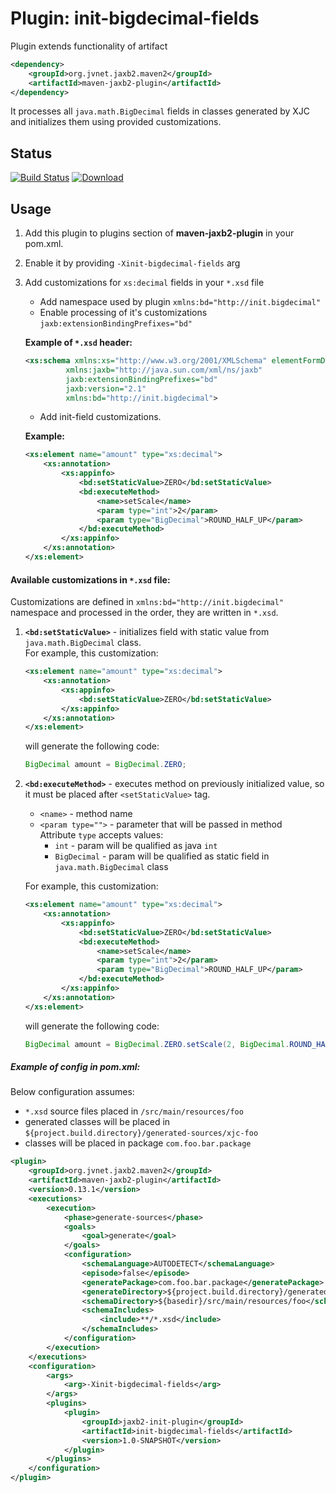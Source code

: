 # Plugin: init-bigdecimal-fields

Plugin extends functionality of artifact
```xml
<dependency>
    <groupId>org.jvnet.jaxb2.maven2</groupId>
    <artifactId>maven-jaxb2-plugin</artifactId>
</dependency>
```

It processes all `java.math.BigDecimal` fields in classes generated by XJC and initializes them using provided customizations.

Status
------

[ ![Build Status](https://travis-ci.org/andriimatsokha/jaxb2-init-bigdecimal-fields-plugin.png?branch=master)](https://travis-ci.org/andriimatsokha/jaxb2-init-bigdecimal-fields-plugin)
[ ![Download](https://api.bintray.com/packages/andriimatsokha/maven/jaxb2-init-bigdecimal-fields-plugin/images/download.svg) ](https://bintray.com/andriimatsokha/maven/jaxb2-init-bigdecimal-fields-plugin/_latestVersion)

## Usage

1. Add this plugin to plugins section of **maven-jaxb2-plugin** in your pom.xml.
2. Enable it by providing `-Xinit-bigdecimal-fields` arg
3. Add customizations for `xs:decimal` fields in your `*.xsd` file
    * Add namespace used by plugin `xmlns:bd="http://init.bigdecimal"`
    * Enable processing of it's customizations `jaxb:extensionBindingPrefixes="bd"`

    **Example of `*.xsd` header:**
    ```xml
    <xs:schema xmlns:xs="http://www.w3.org/2001/XMLSchema" elementFormDefault="qualified"
             xmlns:jaxb="http://java.sun.com/xml/ns/jaxb"
             jaxb:extensionBindingPrefixes="bd"
             jaxb:version="2.1"
             xmlns:bd="http://init.bigdecimal">
    ```
    * Add init-field customizations.

    **Example:**
    ```xml
    <xs:element name="amount" type="xs:decimal">
        <xs:annotation>
            <xs:appinfo>
                <bd:setStaticValue>ZERO</bd:setStaticValue>
                <bd:executeMethod>
                    <name>setScale</name>
                    <param type="int">2</param>
                    <param type="BigDecimal">ROUND_HALF_UP</param>
                </bd:executeMethod>
            </xs:appinfo>
        </xs:annotation>
    </xs:element>
    ```

#### Available customizations in `*.xsd` file:
Customizations are defined in `xmlns:bd="http://init.bigdecimal"` namespace and processed in the order, they are written in `*.xsd`.
1. **`<bd:setStaticValue>`** - initializes field with static value from `java.math.BigDecimal` class.<br>
For example, this customization:

    ```xml
    <xs:element name="amount" type="xs:decimal">
        <xs:annotation>
            <xs:appinfo>
                <bd:setStaticValue>ZERO</bd:setStaticValue>
            </xs:appinfo>
        </xs:annotation>
    </xs:element>
    ```

    will generate the following code:

    ```java
    BigDecimal amount = BigDecimal.ZERO;
    ```

2. **`<bd:executeMethod>`** - executes method on previously initialized value, so it must be placed after `<setStaticValue>` tag.<br>
    * `<name>` - method name
    * `<param type="">` - parameter that will be passed in method<br>
        Attribute `type` accepts values:
        * `int` - param will be qualified as java `int`
        * `BigDecimal` - param will be qualified as static field in `java.math.BigDecimal` class

    For example, this customization:
    ```xml
    <xs:element name="amount" type="xs:decimal">
        <xs:annotation>
            <xs:appinfo>
                <bd:setStaticValue>ZERO</bd:setStaticValue>
                <bd:executeMethod>
                    <name>setScale</name>
                    <param type="int">2</param>
                    <param type="BigDecimal">ROUND_HALF_UP</param>
                </bd:executeMethod>
            </xs:appinfo>
        </xs:annotation>
    </xs:element>
    ```

    will generate the following code:

    ```java
    BigDecimal amount = BigDecimal.ZERO.setScale(2, BigDecimal.ROUND_HALF_UP);
    ```


##### Example of config in pom.xml:

Below configuration assumes:
* `*.xsd` source files placed in `/src/main/resources/foo`
* generated classes will be placed in `${project.build.directory}/generated-sources/xjc-foo`
* classes will be placed in package `com.foo.bar.package`

```xml
<plugin>
    <groupId>org.jvnet.jaxb2.maven2</groupId>
    <artifactId>maven-jaxb2-plugin</artifactId>
    <version>0.13.1</version>
    <executions>
        <execution>
            <phase>generate-sources</phase>
            <goals>
                <goal>generate</goal>
            </goals>
            <configuration>
                <schemaLanguage>AUTODETECT</schemaLanguage>
                <episode>false</episode>
                <generatePackage>com.foo.bar.package</generatePackage>
                <generateDirectory>${project.build.directory}/generated-sources/xjc-foo</generateDirectory>
                <schemaDirectory>${basedir}/src/main/resources/foo</schemaDirectory>
                <schemaIncludes>
                    <include>**/*.xsd</include>
                </schemaIncludes>
            </configuration>
        </execution>
    </executions>
    <configuration>
        <args>
            <arg>-Xinit-bigdecimal-fields</arg>
        </args>
        <plugins>
            <plugin>
                <groupId>jaxb2-init-plugin</groupId>
                <artifactId>init-bigdecimal-fields</artifactId>
                <version>1.0-SNAPSHOT</version>
            </plugin>
        </plugins>
    </configuration>
</plugin>
```